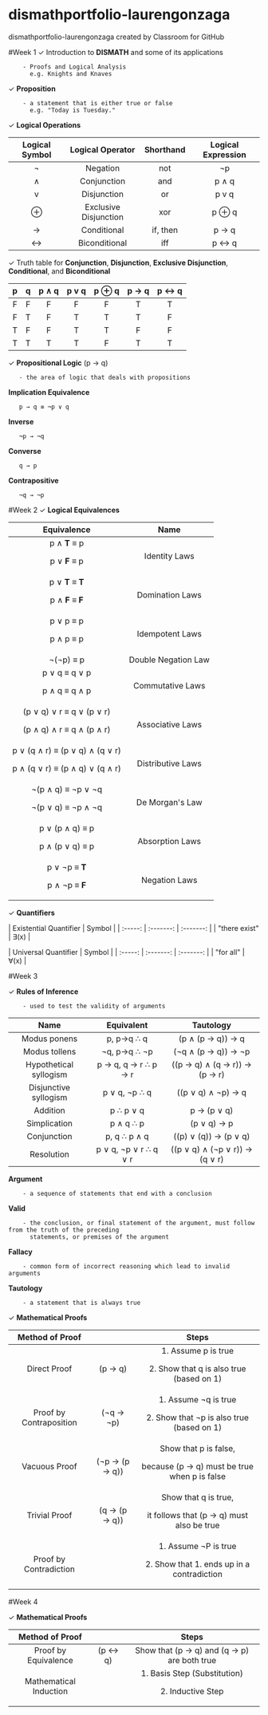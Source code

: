 # dismathportfolio-laurengonzaga
dismathportfolio-laurengonzaga created by Classroom for GitHub

#Week 1
✓ Introduction to **DISMATH** and some of its applications

        - Proofs and Logical Analysis
          e.g. Knights and Knaves
 
✓ **Proposition**

        - a statement that is either true or false
          e.g. "Today is Tuesday."
 
✓ **Logical Operations**

| Logical Symbol  |  Logical Operator | Shorthand | Logical Expression |
| :-----: | :-------: | :-----: | :-------: |
| ¬ | Negation | not | ¬p |
| ∧ | Conjunction | and | p ∧ q |
| v | Disjunction | or | p v q |
| ⊕ | Exclusive Disjunction | xor |  p ⊕ q |
| → | Conditional | if, then | p → q |
| ↔ | Biconditional | iff | p ↔ q |
  
  
✓ Truth table for **Conjunction**, **Disjunction**, **Exclusive Disjunction**, **Conditional**, and **Biconditional**
  
| p | q | p ∧ q | p v q | p ⊕ q | p → q | p ↔ q |
| :-----: | :-----: | :-----: | :-------: | :-----: | :-------: | :-------:|
| F | F | F | F | F | T | T |
| F | T | F | T | T | T | F |
| T | F | F | T | T | F | F |
| T | T | T | T | F | T | T |


✓ **Propositional Logic** (p → q)
  
       - the area of logic that deals with propositions
  
**Implication Equivalence**

       p → q ≡ ¬p ∨ q
 
**Inverse**

       ¬p → ¬q
**Converse**

       q → p
**Contrapositive**

       ¬q → ¬p


#Week 2
✓ **Logical Equivalences**

| Equivalence | Name |
| :---------: | :--: |
| p ∧ <b>T</b> ≡ p <p>p ∨ <b>F</b> ≡ p</p> | Identity Laws |
| p ∨ <b>T</b> ≡ <b>T</b> <p>p ∧ <b>F</b> ≡ <b>F</b> | Domination Laws |
| p ∨ p ≡ p <p>p ∧ p ≡ p | Idempotent Laws |
| ¬(¬p) ≡ p | Double Negation Law |
| p ∨ q ≡ q ∨ p <p>p ∧ q ≡ q ∧ p</p> | Commutative Laws |
| (p ∨ q) ∨ r ≡ q ∨ (p ∨ r) <p>(p ∧ q) ∧ r ≡ q ∧ (p ∧ r)</p> | Associative Laws |
| p ∨ (q ∧ r) ≡ (p ∨ q) ∧ (q ∨ r) <p> p ∧ (q ∨ r) ≡ (p ∧ q) ∨ (q ∧ r)</p> | Distributive Laws |
| ¬(p ∧ q) ≡ ¬p ∨ ¬q <p>¬(p ∨ q) ≡ ¬p ∧ ¬q</p> | De Morgan's Law |
| p ∨ (p ∧ q) ≡ p <p>p ∧ (p ∨ q) ≡ p</p> | Absorption Laws |
| p ∨ ¬p ≡ <b>T</b> <p>p ∧ ¬p ≡ <b>F</b> | Negation Laws |


✓ **Quantifiers**

| Existential Quantifier  | Symbol  |
| :-----: | :-------: | :-------: |
| "there exist" | ∃(x) |

| Universal Quantifier  | Symbol  |
| :-----: | :-------: | :-------: |
| "for all" | ∀(x) |


#Week 3

✓ **Rules of Inference**

        - used to test the validity of arguments


| Name | Equivalent | Tautology |
|:-----------:|:-------------:|:-----------:|
| Modus ponens | p, p→q ∴ q | (p ∧ (p → q)) → q |
| Modus tollens | ¬q, p→q ∴ ¬p | (¬q ∧ (p → q)) → ¬p |
| Hypothetical syllogism | p → q, q → r ∴ p → r | ((p → q) ∧ (q → r)) → (p → r) |
| Disjunctive syllogism | p ∨ q, ¬p ∴ q | ((p ∨ q) ∧ ¬p) → q |
| Addition | p ∴ p ∨ q | p → (p ∨ q) |
| Simplication | p ∧ q ∴ p | (p ∨ q) → p |
| Conjunction | p, q ∴ p ∧ q | ((p) ∨ (q)) → (p ∨ q) |
| Resolution | p ∨ q, ¬p ∨ r ∴ q ∨ r | ((p ∨ q) ∧ (¬p ∨ r)) → (q ∨ r) |


**Argument**

        - a sequence of statements that end with a conclusion

**Valid**

        - the conclusion, or final statement of the argument, must follow from the truth of the preceding
          statements, or premises of the argument

**Fallacy**

        - common form of incorrect reasoning which lead to invalid arguments
        
**Tautology**

        - a statement that is always true


✓ **Mathematical Proofs**

| Method of Proof | | Steps |
|:-----: | :-------: | :-------: | 
| Direct Proof | (p → q) | 1. Assume p is true <p>2. Show that q is also true (based on 1)</p> |
| Proof by Contraposition | (¬q → ¬p) | 1. Assume ¬q is true <p>2. Show that ¬p is also true (based on 1)</p> |
| Vacuous Proof | (¬p → (p → q)) | Show that p is false, <p>because (p → q) must be true when p is false</p> |
| Trivial Proof | (q → (p → q)) | Show that q is true, <p>it follows that (p → q) must also be true</p> |
| Proof by Contradiction | | 1. Assume ¬P is true <p>2. Show that 1. ends up in a contradiction</p> |


#Week 4

✓ **Mathematical Proofs**

| Method of Proof | | Steps |
|:-----: | :-------: | :-------: | 
| Proof by Equivalence | (p ↔ q) | Show that (p → q) and (q → p) are both true |
| Mathematical Induction | | 1. Basis Step (Substitution) <p>2. Inductive Step </p> |


